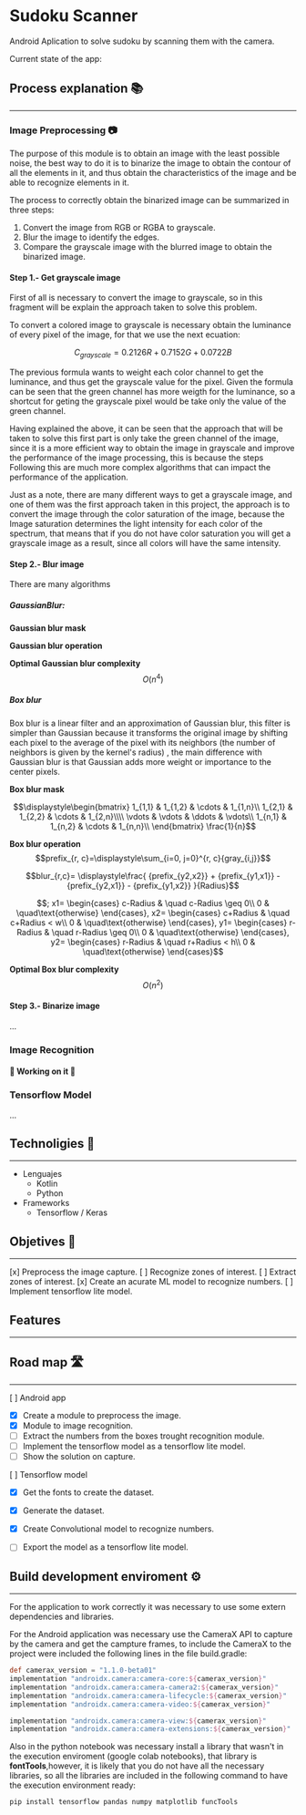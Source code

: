 # Sudoku Scanner

Android Aplication to solve sudoku by scanning them with the camera.

Current state of the app:

## Process explanation 📚
---
### Image Preprocessing 📷
The purpose of this module is to obtain an image with the least possible noise, the best way to do it is to binarize the image to obtain the contour of all the elements in it, and thus obtain the characteristics of the image and be able to recognize elements in it.

The process to correctly obtain the binarized image can be summarized in three steps:
1. Convert the image from RGB or RGBA to grayscale.
2. Blur the image to identify the edges.
3. Compare the grayscale image with the blurred image to obtain the binarized image.

#### Step 1.- Get grayscale image
First of all is necessary to convert the image to grayscale, so in this fragment will be explain the approach taken to solve this problem.

To convert a colored image to grayscale is necessary obtain the luminance of every pixel of the image, for that we use the next ecuation:

$$C_{grayscale}= 0.2126 R + 0.7152 G + 0.0722 B$$

The previous formula wants to weight each color channel to get the luminance, and thus get the grayscale value for the pixel. Given the formula can be seen that the green channel has more weigth for the luminance, so a shortcut for geting the grayscale pixel would be take only the value of the green channel.

Having explained the above, it can be seen that the approach that will be taken to solve this first part is only take the green channel of the image, since it is a more efficient way to obtain the image in grayscale and improve the performance of the image processing, this is because the steps Following this are much more complex algorithms that can impact the performance of the application.

Just as a note, there are many different ways to get a grayscale image, and one of them was the first approach taken in this project, the approach is to convert the image through the color saturation of the image, because the Image saturation determines the light intensity for each color of the spectrum, that means that if you do not have color saturation you will get a grayscale image as a result, since all colors will have the same intensity.

#### Step 2.- Blur image
There are many algorithms
##### GaussianBlur:

**Gaussian blur mask**

**Gaussian blur operation**

**Optimal Gaussian blur complexity**
$$O(n^{4})$$

##### Box blur
Box blur is a linear filter and an approximation of Gaussian blur, this filter is simpler than Gaussian because it transforms the original image by shifting each pixel to the average of the pixel with its neighbors (the number of neighbors is given by the kernel's radius) , the main difference with Gaussian blur is that Gaussian adds more weight or importance to the center pixels.

**Box blur mask**

$$\displaystyle\begin{bmatrix}
1_{1,1} & 1_{1,2} & \cdots & 1_{1,n}\\
1_{2,1} & 1_{2,2} & \cdots & 1_{2,n}\\\\
\vdots & \vdots & \ddots & \vdots\\
1_{n,1} & 1_{n,2} & \cdots & 1_{n,n}\\
\end{bmatrix}
\frac{1}{n}$$

**Box blur operation**
$$prefix_{r, c}=\displaystyle\sum_{i=0, j=0}^{r, c}{gray_{i,j}}$$

$$blur_{r,c}= \displaystyle\frac{
    {prefix_{y2,x2}} + 
    {prefix_{y1,x1}} -
    {prefix_{y2,x1}} -
    {prefix_{y1,x2}} 
}{Radius}$$


$$; 
x1=
\begin{cases}
    c-Radius & \quad c-Radius \geq 0\\
    0 & \quad\text{otherwise}
\end{cases}, 
x2=
\begin{cases}
    c+Radius & \quad c+Radius < w\\
    0 & \quad\text{otherwise}
\end{cases}, 
y1=
\begin{cases}
    r-Radius & \quad r-Radius \geq 0\\
    0 & \quad\text{otherwise}
\end{cases},
y2=
\begin{cases}
    r-Radius & \quad r+Radius < h\\
    0 & \quad\text{otherwise}
\end{cases}$$

**Optimal Box blur complexity**
$$O(n^{2})$$

#### Step 3.- Binarize image
...
### Image Recognition 
#### **🚧 Working on it 🚧**
### Tensorflow Model
...
## Technoligies 🤖
---
- Lenguajes
    - Kotlin
    - Python
- Frameworks
    - Tensorflow / Keras

## Objetives 🎯
---

[x] Preprocess the image capture.
[ ] Recognize zones of interest.
[ ] Extract zones of interest.
[x] Create an acurate ML model to recognize numbers.
[ ] Implement tensorflow lite model.

## Features
---

## Road map 🛣
---
[ ] Android app 
- [x] Create a module to preprocess the image.
- [x] Module to image recognition.
- [ ] Extract the numbers from the boxes trought recognition module.
- [ ] Implement the tensorflow model as a tensorflow lite model.
- [ ] Show the solution on capture.

[ ] Tensorflow model
- [x] Get the fonts to create the dataset.
- [x] Generate the dataset.
- [x] Create Convolutional model to recognize numbers.
- [ ] Export the model as a tensorflow lite model.


## Build development enviroment ⚙
---
For the application to work correctly it was necessary to use some extern dependencies and libraries. 

For the Android application was necessary use the CameraX API to capture by the camera and get the campture frames, to include the CameraX to the project were included the following lines in the file build.gradle:
```gradle
def camerax_version = "1.1.0-beta01"
implementation "androidx.camera:camera-core:${camerax_version}"
implementation "androidx.camera:camera-camera2:${camerax_version}"
implementation "androidx.camera:camera-lifecycle:${camerax_version}"
implementation "androidx.camera:camera-video:${camerax_version}"

implementation "androidx.camera:camera-view:${camerax_version}"
implementation "androidx.camera:camera-extensions:${camerax_version}"
```
Also in the python notebook was necessary install a library that wasn't in the execution enviroment (google colab notebooks), that library is **fontTools**,however, it is likely that you do not have all the necessary libraries, so all the libraries are included in the following command to have the execution environment ready:
```bash
pip install tensorflow pandas numpy matplotlib funcTools
```
